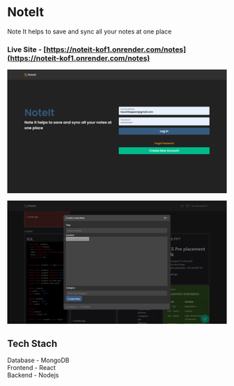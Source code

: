 # NoteIt
Note It helps to save and sync all your notes at one place

### Live Site - [https://noteit-kof1.onrender.com/notes](https://noteit-kof1.onrender.com/notes)

![Home page](/UI/UI1.png)

![Home page](/UI/UI2.png)

## Tech Stach
Database - MongoDB     
Frontend - React       
Backend  - Nodejs   
